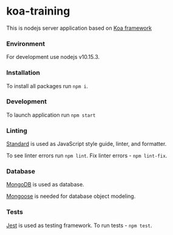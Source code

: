 # koa-training
This is nodejs server application based on [Koa framework](https://koajs.com/)

### Environment
For development use nodejs v10.15.3.

### Installation
To install all packages run `npm i`.

### Development
To launch application run `npm start`

### Linting
[Standard](https://standardjs.com/) is used as JavaScript style guide, linter, and formatter.

To see linter errors run `npm lint`. Fix linter errors - `npm lint-fix`.

### Database
[MongoDB](https://www.mongodb.com/) is used as database.

[Mongoose](https://mongoosejs.com/) is needed for database object modeling.

### Tests
[Jest](https://jestjs.io/en/) is used as testing framework. To run tests - `npm test`.



